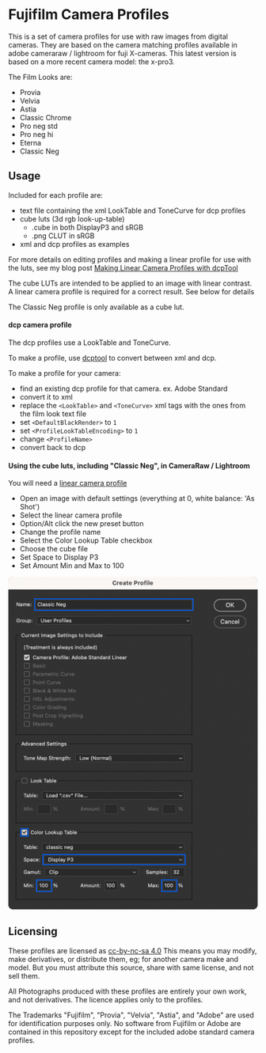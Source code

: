 # Fujifilm Camera Profiles

This is a set of camera profiles for use with raw images from digital cameras. They are based on the camera matching profiles available in adobe cameraraw / lightroom for fuji X-cameras. This latest version is based on a more recent camera model: the x-pro3.

The Film Looks are:
* Provia
* Velvia
* Astia
* Classic Chrome
* Pro neg std
* Pro neg hi
* Eterna
* Classic Neg

## Usage
Included for each profile are:
* text file containing the xml LookTable and ToneCurve for dcp profiles
* cube luts (3d rgb look-up-table)
  * .cube in both DisplayP3 and sRGB
  * .png CLUT in sRGB
* xml and dcp profiles as examples

For more details on editing profiles and making a linear profile for use with the luts, see my blog post [Making Linear Camera Profiles with dcpTool](https://abpy.github.io/2023/05/20/linear-profiles.html)

The cube LUTs are intended to be applied to an image with linear contrast. A linear camera profile is required for a correct result. See below for details

The Classic Neg profile is only available as a cube lut.

#### dcp camera profile
The dcp profiles use a LookTable and ToneCurve.

To make a profile, use [dcptool](https://dcptool.sourceforge.net/Introduction.html) to convert between xml and dcp.

To make a profile for your camera:
* find an existing dcp profile for that camera. ex. Adobe Standard
* convert it to xml
* replace the `<LookTable>` and `<ToneCurve>` xml tags with the ones from the film look text file
* set `<DefaultBlackRender>` to `1`
* set `<ProfileLookTableEncoding>` to `1`
* change `<ProfileName>`
* convert back to dcp

#### Using the cube luts, including "Classic Neg", in CameraRaw / Lightroom
You will need a [linear camera profile](https://abpy.github.io/2023/05/20/linear-profiles.html)
* Open an image with default settings (everything at 0, white balance: 'As Shot')
* Select the linear camera profile
* Option/Alt click the new preset button
* Change the profile name
* Select the Color Lookup Table checkbox
* Choose the cube file
* Set Space to Display P3
* Set Amount Min and Max to 100

![create profile dialog](/xmp_profile.png)

## Licensing

These profiles are licensed as [cc-by-nc-sa 4.0](https://creativecommons.org/licenses/by-nc-sa/4.0/)
This means you may modify, make derivatives, or distribute them, eg; for another camera make and model. But you must attribute this source, share with same license, and not sell them.

All Photographs produced with these profiles are entirely your own work, and not derivatives. The licence applies only to the profiles.

The Trademarks "Fujifilm", "Provia", "Velvia", "Astia", and "Adobe" are used for identification purposes only. No software from Fujifilm or Adobe are contained in this repository except for the included adobe standard camera profiles.

